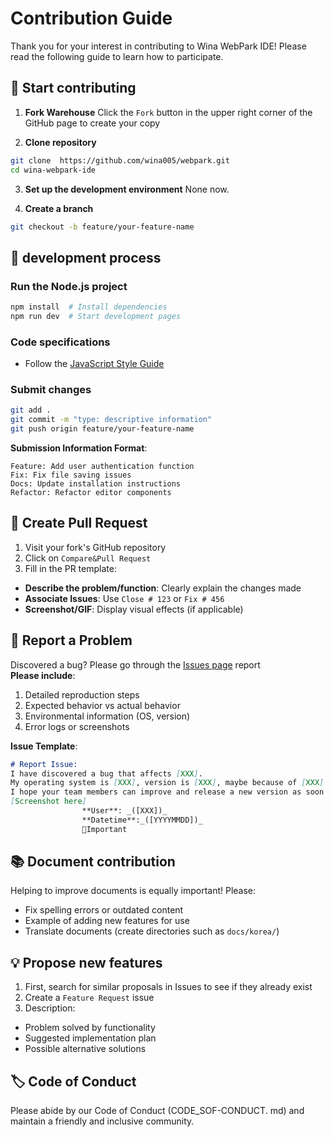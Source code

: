 # Contribution Guide

Thank you for your interest in contributing to Wina WebPark IDE! Please read the following guide to learn how to participate.  

##  🚀  Start contributing

1. **Fork Warehouse**
Click the `Fork` button in the upper right corner of the GitHub page to create your copy  

2. **Clone repository**
```bash
git clone  https://github.com/wina005/webpark.git
cd wina-webpark-ide
```

3. **Set up the development environment**
None now.

4. **Create a branch**
```bash
git checkout -b feature/your-feature-name  
```

##  🧪  development process

### Run the Node.js project
```bash
npm install  # Install dependencies
npm run dev  # Start development pages
```

### Code specifications
- Follow the [JavaScript Style Guide](https://github.com/wina005/webpark/blob/main/documents/STYLE_GUIDE.md)  

### Submit changes
```bash
git add .
git commit -m "type: descriptive information"
git push origin feature/your-feature-name
```

**Submission Information Format**:
```
Feature: Add user authentication function  
Fix: Fix file saving issues  
Docs: Update installation instructions  
Refactor: Refactor editor components  
```

##  🔁  Create Pull Request

1. Visit your fork's GitHub repository  
2. Click on `Compare&Pull Request`  
3. Fill in the PR template:  
- **Describe the problem/function**: Clearly explain the changes made  
- **Associate Issues**: Use `Close # 123` or `Fix # 456`  
- **Screenshot/GIF**: Display visual effects (if applicable)  

##  🐛  Report a Problem

Discovered a bug? Please go through the [Issues page](https://github.com/wina005/webpark/issues) report  
**Please include**:  
1. Detailed reproduction steps  
2. Expected behavior vs actual behavior  
3. Environmental information (OS, version)  
4. Error logs or screenshots

**Issue Template**:
```markdown
# Report Issue:
I have discovered a bug that affects [XXX].
My operating system is [XXX], version is [XXX], maybe because of [XXX].
I hope your team members can improve and release a new version as soon as possible.
[Screenshot here]
                **User**: _([XXX])_
                **Datetime**:_([YYYYMMDD])_
                🥇Important
```

##  📚  Document contribution
Helping to improve documents is equally important! Please:  
- Fix spelling errors or outdated content  
- Example of adding new features for use  
- Translate documents (create directories such as `docs/korea/`)  

##  💡  Propose new features
1. First, search for similar proposals in Issues to see if they already exist  
2. Create a `Feature Request` issue  
3. Description:  
- Problem solved by functionality  
- Suggested implementation plan  
- Possible alternative solutions  

##  🏷️  Code of Conduct
Please abide by our Code of Conduct (CODE_SOF-CONDUCT. md) and maintain a friendly and inclusive community.  
